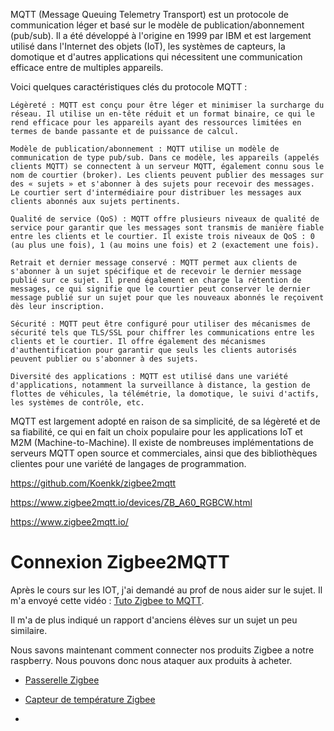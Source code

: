 MQTT (Message Queuing Telemetry Transport) est un protocole de communication léger et basé sur le modèle de publication/abonnement (pub/sub). Il a été développé à l'origine en 1999 par IBM et est largement utilisé dans l'Internet des objets (IoT), les systèmes de capteurs, la domotique et d'autres applications qui nécessitent une communication efficace entre de multiples appareils.

Voici quelques caractéristiques clés du protocole MQTT :

    Légèreté : MQTT est conçu pour être léger et minimiser la surcharge du réseau. Il utilise un en-tête réduit et un format binaire, ce qui le rend efficace pour les appareils ayant des ressources limitées en termes de bande passante et de puissance de calcul.

    Modèle de publication/abonnement : MQTT utilise un modèle de communication de type pub/sub. Dans ce modèle, les appareils (appelés clients MQTT) se connectent à un serveur MQTT, également connu sous le nom de courtier (broker). Les clients peuvent publier des messages sur des « sujets » et s'abonner à des sujets pour recevoir des messages. Le courtier sert d'intermédiaire pour distribuer les messages aux clients abonnés aux sujets pertinents.

    Qualité de service (QoS) : MQTT offre plusieurs niveaux de qualité de service pour garantir que les messages sont transmis de manière fiable entre les clients et le courtier. Il existe trois niveaux de QoS : 0 (au plus une fois), 1 (au moins une fois) et 2 (exactement une fois).

    Retrait et dernier message conservé : MQTT permet aux clients de s'abonner à un sujet spécifique et de recevoir le dernier message publié sur ce sujet. Il prend également en charge la rétention de messages, ce qui signifie que le courtier peut conserver le dernier message publié sur un sujet pour que les nouveaux abonnés le reçoivent dès leur inscription.

    Sécurité : MQTT peut être configuré pour utiliser des mécanismes de sécurité tels que TLS/SSL pour chiffrer les communications entre les clients et le courtier. Il offre également des mécanismes d'authentification pour garantir que seuls les clients autorisés peuvent publier ou s'abonner à des sujets.

    Diversité des applications : MQTT est utilisé dans une variété d'applications, notamment la surveillance à distance, la gestion de flottes de véhicules, la télémétrie, la domotique, le suivi d'actifs, les systèmes de contrôle, etc.

MQTT est largement adopté en raison de sa simplicité, de sa légèreté et de sa fiabilité, ce qui en fait un choix populaire pour les applications IoT et M2M (Machine-to-Machine). Il existe de nombreuses implémentations de serveurs MQTT open source et commerciales, ainsi que des bibliothèques clientes pour une variété de langages de programmation.


https://github.com/Koenkk/zigbee2mqtt

https://www.zigbee2mqtt.io/devices/ZB_A60_RGBCW.html

https://www.zigbee2mqtt.io/



# Connexion Zigbee2MQTT

Après le cours sur les IOT, j'ai demandé au prof de nous aider sur le sujet. 
Il m'a envoyé cette vidéo : [Tuto Zigbee to MQTT](https://www.youtube.com/watch?v=frwhcYQKElU).

Il m'a de plus indiqué un rapport d'anciens élèves sur un sujet un peu similaire. 

Nous savons maintenant comment connecter nos produits Zigbee a notre raspberry. 
Nous pouvons donc nous ataquer aux produits à acheter. 

- [Passerelle Zigbee](https://www.amazon.fr/SONOFF-EFR32MG21-Coordinator-Universelle-Passerelle/dp/B0B6P22YJC?__mk_fr_FR=%C3%85M%C3%85%C5%BD%C3%95%C3%91&crid=1J8B31DEB9NS3&keywords=sonoff+zigbee+3.0+usb&qid=1667371853&qu=eyJxc2MiOiIwLjQ5IiwicXNhIjoiMC41NyIsInFzcCI6IjAuNjUifQ%3D%3D&sprefix=sonoff+zigbee+3.0+us,aps,322&sr=8-6&linkCode=sl1&tag=aceinternet02-21&linkId=a271fdc1d9b58cecb783682fbb1df9af&language=fr_FR&ref_=as_li_ss_tl)

- [Capteur de température Zigbee](https://www.amazon.fr/Aqara-Temperatur-Luftfeuchtigkeits-Luftdrucksensor-Homekit/dp/B07D37FKGY/ref=sr_1_2_sspa?__mk_fr_FR=%C3%85M%C3%85%C5%BD%C3%95%C3%91&crid=32H5YNFBFTYF1&keywords=capteur+xiaomi+zigbee&qid=1699609343&sprefix=capteur+xiaomi+zigbee%2Caps%2C69&sr=8-2-spons&sp_csd=d2lkZ2V0TmFtZT1zcF9hdGY&psc=1)

- 


